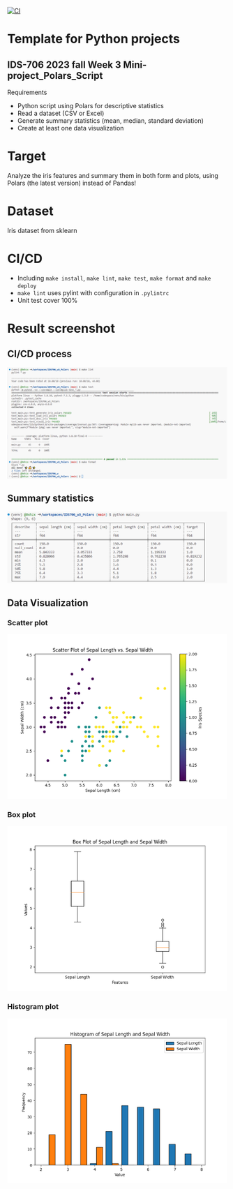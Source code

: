[![CI](https://github.com/nogibjj/python-template/actions/workflows/cicd.yml/badge.svg)](https://github.com/0xhzx/IDS706-w1_Mini_Project/actions/workflows/cicd.yml)
# Template for Python projects 

## IDS-706 2023 fall Week 3 Mini-project_Polars_Script
Requirements
- Python script using Polars for descriptive statistics
- Read a dataset (CSV or Excel)
- Generate summary statistics (mean, median, standard deviation)
- Create at least one data visualization


# Target
Analyze the iris features and summary them in both form and plots, using Polars (the latest version) instead of Pandas!

# Dataset
Iris dataset from sklearn

# CI/CD
- Including `make install`, `make lint`, `make test`, `make format` and `make deploy`
- `make lint` uses pylint with configuration in `.pylintrc`
- Unit test cover 100%

# Result screenshot

## CI/CD process
![Alt text](image-1.png)

## Summary statistics 
![Summary](image.png)

## Data Visualization

### Scatter plot
![scatter_plot](iris_scatter_plot.png)
### Box plot
![box_plot](iris_box_plot.png)
### Histogram plot
![histogram_plot](iris_histogram.png)
